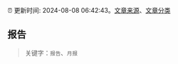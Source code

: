 :alarm_clock: 更新时间: 2024-08-08 06:42:43。[文章来源](/README.md)、[文章分类](/TAGS.md)

## 报告


> 关键字：`报告`、`月报`



